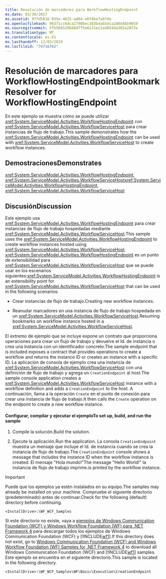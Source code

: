 ```yaml
---
title: Resolución de marcadores para WorkflowHostingEndpoint
ms.date: 03/30/2017
ms.assetid: 97fd5816-935e-4625-ad04-e6f6befa07de
ms.openlocfilehash: 99371cc64ca2790bec383b4ab5dca280d4bb9659
ms.sourcegitcommit: 5fb5b6520b06d7f5e6131ec2ad854da302a28f2e
ms.translationtype: MT
ms.contentlocale: es-ES
ms.lasthandoff: 12/03/2019
ms.locfileid: "74716762"
---
```

# <a name="bookmark-resolver-for-workflowhostingendpoint"></a><span data-ttu-id="96191-102">Resolución de marcadores para WorkflowHostingEndpoint</span><span class="sxs-lookup"><span data-stu-id="96191-102">Bookmark Resolver for WorkflowHostingEndpoint</span></span>
<span data-ttu-id="96191-103">En este ejemplo se muestra cómo se puede utilizar <xref:System.ServiceModel.Activities.WorkflowHostingEndpoint> con <xref:System.ServiceModel.Activities.WorkflowServiceHost> para crear instancias de flujo de trabajo.</span><span class="sxs-lookup"><span data-stu-id="96191-103">This sample demonstrates how the <xref:System.ServiceModel.Activities.WorkflowHostingEndpoint> can be used with <xref:System.ServiceModel.Activities.WorkflowServiceHost> to create workflow instances.</span></span>  
  
## <a name="demonstrates"></a><span data-ttu-id="96191-104">Demostraciones</span><span class="sxs-lookup"><span data-stu-id="96191-104">Demonstrates</span></span>  
 <span data-ttu-id="96191-105"><xref:System.ServiceModel.Activities.WorkflowHostingEndpoint>, <xref:System.ServiceModel.Activities.WorkflowServiceHost></span><span class="sxs-lookup"><span data-stu-id="96191-105"><xref:System.ServiceModel.Activities.WorkflowHostingEndpoint>, <xref:System.ServiceModel.Activities.WorkflowServiceHost></span></span>  
  
## <a name="discussion"></a><span data-ttu-id="96191-106">Discusión</span><span class="sxs-lookup"><span data-stu-id="96191-106">Discussion</span></span>  
 <span data-ttu-id="96191-107">Este ejemplo usa <xref:System.ServiceModel.Activities.WorkflowHostingEndpoint> para crear instancias de flujo de trabajo hospedadas mediante <xref:System.ServiceModel.Activities.WorkflowServiceHost>.</span><span class="sxs-lookup"><span data-stu-id="96191-107">This sample uses the <xref:System.ServiceModel.Activities.WorkflowHostingEndpoint> to create workflow instances hosted using <xref:System.ServiceModel.Activities.WorkflowServiceHost>.</span></span> <span data-ttu-id="96191-108"><xref:System.ServiceModel.Activities.WorkflowHostingEndpoint> es un punto de extensibilidad para <xref:System.ServiceModel.Activities.WorkflowServiceHost> que se puede usar en los escenarios siguientes:</span><span class="sxs-lookup"><span data-stu-id="96191-108"><xref:System.ServiceModel.Activities.WorkflowHostingEndpoint> is an extensibility point for <xref:System.ServiceModel.Activities.WorkflowServiceHost> that can be used in the following scenarios:</span></span>  
  
- <span data-ttu-id="96191-109">Crear instancias de flujo de trabajo.</span><span class="sxs-lookup"><span data-stu-id="96191-109">Creating new workflow instances.</span></span>  
  
- <span data-ttu-id="96191-110">Reanudar marcadores en una instancia de flujo de trabajo hospedada en un <xref:System.ServiceModel.Activities.WorkflowServiceHost>.</span><span class="sxs-lookup"><span data-stu-id="96191-110">Resuming bookmarks on workflow instance hosted in a <xref:System.ServiceModel.Activities.WorkflowServiceHost>.</span></span>  
  
 <span data-ttu-id="96191-111">El extremo de ejemplo que se incluye expone un contrato que proporciona operaciones para crear un flujo de trabajo y devuelve el Id. de instancia o crea una instancia con un identificador concreto.</span><span class="sxs-lookup"><span data-stu-id="96191-111">The sample endpoint that is included exposes a contract that provides operations to create a workflow and returns the instance ID or creates an instance with a specific ID.</span></span> <span data-ttu-id="96191-112">La aplicación de consola de ejemplo crea una instancia de <xref:System.ServiceModel.Activities.WorkflowServiceHost> con una definición de flujo de trabajo y agrega un `CreationEndpoint` al host.</span><span class="sxs-lookup"><span data-stu-id="96191-112">The sample console application creates a <xref:System.ServiceModel.Activities.WorkflowServiceHost> instance with a workflow definition and adds a `CreationEndpoint` to the host.</span></span> <span data-ttu-id="96191-113">A continuación, llama a la operación `Create` en el punto de conexión para crear una instancia de flujo de trabajo.</span><span class="sxs-lookup"><span data-stu-id="96191-113">It then calls the `Create` operation on the endpoint to create a new workflow instance.</span></span>  
  
#### <a name="to-set-up-build-and-run-the-sample"></a><span data-ttu-id="96191-114">Configurar, compilar y ejecutar el ejemplo</span><span class="sxs-lookup"><span data-stu-id="96191-114">To set up, build, and run the sample</span></span>  
  
1. <span data-ttu-id="96191-115">Compile la solución.</span><span class="sxs-lookup"><span data-stu-id="96191-115">Build the solution.</span></span>  
  
2. <span data-ttu-id="96191-116">Ejecute la aplicación.</span><span class="sxs-lookup"><span data-stu-id="96191-116">Run the application.</span></span> <span data-ttu-id="96191-117">La consola `CreationEndpoint` muestra un mensaje que incluye el Id. de instancia cuando se crea la instancia de flujo de trabajo.</span><span class="sxs-lookup"><span data-stu-id="96191-117">The `CreationEndpoint` console shows a message that includes the instance ID when the workflow instance is created.</span></span> <span data-ttu-id="96191-118">El mensaje "Hola mundo!"</span><span class="sxs-lookup"><span data-stu-id="96191-118">The message "Hello World!"</span></span> <span data-ttu-id="96191-119">la instancia de flujo de trabajo imprime.</span><span class="sxs-lookup"><span data-stu-id="96191-119">is printed by the workflow instance.</span></span>  
  
> [!IMPORTANT]
> <span data-ttu-id="96191-120">Puede que los ejemplos ya estén instalados en su equipo.</span><span class="sxs-lookup"><span data-stu-id="96191-120">The samples may already be installed on your machine.</span></span> <span data-ttu-id="96191-121">Compruebe el siguiente directorio (predeterminado) antes de continuar.</span><span class="sxs-lookup"><span data-stu-id="96191-121">Check for the following (default) directory before continuing.</span></span>  
>   
> `<InstallDrive>:\WF_WCF_Samples`  
>   
> <span data-ttu-id="96191-122">Si este directorio no existe, vaya a [ejemplos de Windows Communication Foundation (WCF) y Windows Workflow Foundation (WF) para .NET Framework 4](https://www.microsoft.com/download/details.aspx?id=21459) para descargar todos los ejemplos de Windows Communication Foundation (WCF) y [!INCLUDE[wf1](../../../../includes/wf1-md.md)].</span><span class="sxs-lookup"><span data-stu-id="96191-122">If this directory does not exist, go to [Windows Communication Foundation (WCF) and Windows Workflow Foundation (WF) Samples for .NET Framework 4](https://www.microsoft.com/download/details.aspx?id=21459) to download all Windows Communication Foundation (WCF) and [!INCLUDE[wf1](../../../../includes/wf1-md.md)] samples.</span></span> <span data-ttu-id="96191-123">Este ejemplo se encuentra en el siguiente directorio.</span><span class="sxs-lookup"><span data-stu-id="96191-123">This sample is located in the following directory.</span></span>  
>   
> `<InstallDrive>:\WF_WCF_Samples\WF\Basic\Execution\CreationEndpoint`
